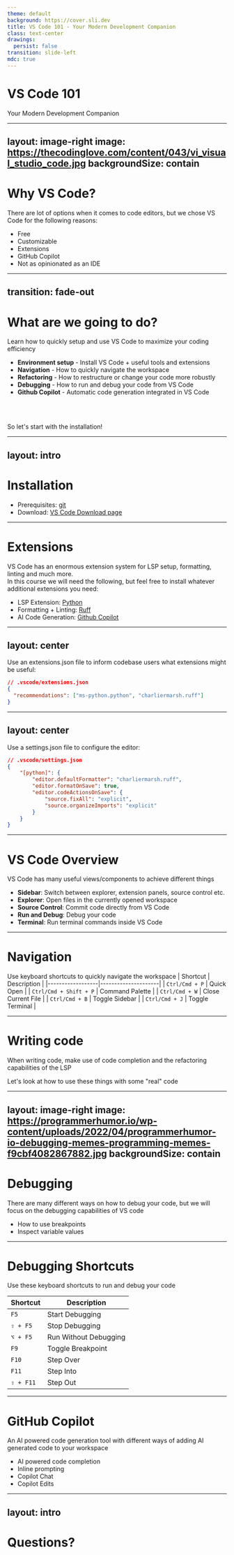 ```yaml
---
theme: default
background: https://cover.sli.dev
title: VS Code 101 - Your Modern Development Companion
class: text-center
drawings:
  persist: false
transition: slide-left
mdc: true
---
```


# VS Code 101

Your Modern Development Companion

<div class="abs-br m-6 text-xl">
  <a href="https://github.com/AI-in-Practice-UOS/course-material" target="_blank" class="slidev-icon-btn">
    <carbon:logo-github />
  </a>
</div>

---
layout: image-right
image: https://thecodinglove.com/content/043/vi_visual_studio_code.jpg
backgroundSize: contain
---

# Why VS Code?
There are lot of options when it comes to code editors, but we chose VS Code for the following reasons:

- Free
- Customizable
- Extensions
- GitHub Copilot
- Not as opinionated as an IDE

---
transition: fade-out
---

# What are we going to do?

Learn how to quickly setup and use VS Code to maximize your coding efficiency

- **Environment setup** - Install VS Code + useful tools and extensions
- **Navigation** - How to quickly navigate the workspace
- **Refactoring** - How to restructure or change your code more robustly
- **Debugging** - How to run and debug your code from VS Code
- **Github Copilot** - Automatic code generation integrated in VS Code
<br>
<br>

So let's start with the installation!

---
layout: intro
---

# Installation

- Prerequisites: [git](https://git-scm.com/downloads)
- Download: [VS Code Download page](https://code.visualstudio.com/Download)

---

# Extensions

VS Code has an enormous extension system for LSP setup, formatting, linting and much more.<br> In this course we will need the following, but feel free to install whatever additional extensions you need:

- LSP Extension: [Python](https://marketplace.visualstudio.com/items?itemName=ms-python.python)
- Formatting + Linting: [Ruff](https://marketplace.visualstudio.com/items?itemName=charliermarsh.ruff)
- AI Code Generation: [Github Copilot](https://marketplace.visualstudio.com/items?itemName=GitHub.copilot)

---
layout: center
---


Use an extensions.json file to inform codebase users what extensions might be useful: 


```json
// .vscode/extensions.json
{
  "recommendations": ["ms-python.python", "charliermarsh.ruff"]
}
```
---
layout: center
---

Use a settings.json file to configure the editor:

```json {all|4,5|6-9}
// .vscode/settings.json
{
    "[python]": {
        "editor.defaultFormatter": "charliermarsh.ruff",
        "editor.formatOnSave": true,
        "editor.codeActionsOnSave": {
            "source.fixAll": "explicit",
            "source.organizeImports": "explicit"
        }
    }
}
```

---

# VS Code Overview

VS Code has many useful views/components to achieve different things

- **Sidebar**: Switch between explorer, extension panels, source control etc.
- **Explorer**: Open files in the currently opened workspace
- **Source Control**: Commit code directly from VS Code
- **Run and Debug**: Debug your code
- **Terminal**: Run terminal commands inside VS Code


---

# Navigation

Use keyboard shortcuts to quickly navigate the workspace
| Shortcut         | Description         |
|------------------|---------------------|
| `Ctrl/Cmd + P`   | Quick Open          |
| `Ctrl/Cmd + Shift + P` | Command Palette |
| `Ctrl/Cmd + W`   | Close Current File  |
| `Ctrl/Cmd + B`   | Toggle Sidebar      |
| `Ctrl/Cmd + J`   | Toggle Terminal     |

---

# Writing code
When writing code, make use of code completion and the refactoring capabilities of the LSP

Let's look at how to use these things with some "real" code

---
layout: image-right
image: https://programmerhumor.io/wp-content/uploads/2022/04/programmerhumor-io-debugging-memes-programming-memes-f9cbf4082867882.jpg
backgroundSize: contain
---


# Debugging

There are many different ways on how to debug your code, but we will focus on the debugging capabilities of VS code

- How to use breakpoints
- Inspect variable values

---

# Debugging Shortcuts

Use these keyboard shortcuts to run and debug your code

| Shortcut | Description |
|----------|-------------|
| `F5` | Start Debugging |
| `⇧ + F5` | Stop Debugging |
| `⌥ + F5` | Run Without Debugging |
| `F9` | Toggle Breakpoint |
| `F10` | Step Over |
| `F11` | Step Into |
| `⇧ + F11` | Step Out |

---

# GitHub Copilot
An AI powered code generation tool with different ways of adding AI generated code to your workspace

- AI powered code completion
- Inline prompting
- Copilot Chat
- Copilot Edits

---
layout: intro
---

# Questions?